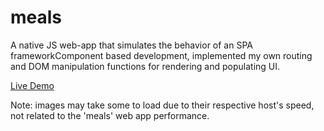 # meals
A native JS web-app that simulates the behavior of an SPA frameworkComponent based
development, implemented my own routing and DOM manipulation functions for
rendering and populating UI.

<a href="https://bishoyhanykamel.github.io/meals">Live Demo</a>
<p>Note: images may take some to load due to their respective host's speed, not related to the 'meals' web app performance.</p>
